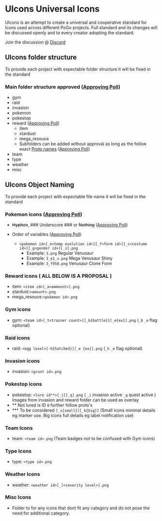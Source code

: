 # UIcons Universal Icons

UIcons is an attempt to create a universal and cooperative standard for Icons used across different PoGo projects. Full standard and its changes will be discussed openly and to every creator adopting the standard.

Join the discussion @ [Discord](https://discord.gg/cG8JwrJB6Z)

## UIcons folder structure

To provide each project with expectable folder structure it will be fixed in the standard 

### Main folder structure approved ([Approving Poll](https://discord.com/channels/795728654566817812/795778114139586590/796050026689855538))

- gym
- raid
- invasion
- pokemon
- pokestop
- reward  ([Approving Poll](https://discord.com/channels/795728654566817812/795778114139586590/796468427228315648))
  - item
  - stardust
  - mega_resouce
  - Subfolders can be added without approval as long as the follow exact [Proto names](https://github.com/Furtif/POGOProtos/blob/old_master/src/POGOProtos/Data/Quests/QuestReward.proto#L26) ([Approving Poll](https://discord.com/channels/795728654566817812/797833971332415529/797834489861767178))
- team
- type
- weather
- misc

## UIcons Object Naming

To provide each project with expectable file name it will be fixed in the standard 

### Pokemon icons ([Approving Poll](https://discord.com/channels/795728654566817812/797833971332415529/804151316460601375))
- ~~Hyphen~~, ### Underscore ### or ~~Nothing~~ ([Approving Poll](https://discord.com/channels/795728654566817812/797833971332415529/805465450863394847))
- Order of variables ([Approving Poll](https://discord.com/channels/795728654566817812/797833971332415529/805466387342426114))

  - `<pokemon id>[_e<temp evolution id>][_f<form id>][_c<costume id>][_g<gender id>][_s].png`
    - Example: `3.png` Regular Venusaur
    - Example: `3_e1_s.png` Mega Venusaur Shiny
    - Example: `3_f950.png` Venusaur Clone Form

### Reward icons ( ALL BELOW IS A PROPOSAL )
  - item: `<item id>[_a<ammount>].png`
  - stardust:`<amount>.png`
  - mega_resouce:`<pokemon id>.png`
### Gym icons
  - gym: `<team id>[_t<trainer count>][_b{battle}][_e{ex}].png`  (`_b` `_e` flag optional)
### Raid icons
  - raid: `<egg level>[-h{hatched}][_e {ex}].png` (`_h` `_e` flag optional)
### Invasion icons
  - invasion: `<grunt id>.png`
### Pokestop icons
  - pokestop: `<lure id**>[_i][_q].png` ( `_i` invasion active `_q` quest active ) images from invasion and reward folder can be used as overlay
  - ** Not lured is ID `0` further follow proto's
  - *** To be considered `[_s{small}][_b{big}]` (Small icons minimal details eg marker use. Big icons full details eg label notification use)
### Team Icons
  - team: `<team id>.png` (Team badges not to be confused with Gym icons)
### Type Icons
  - type: `<type id>.png` 
### Weather Icons
  - weather: `<weather id>[_l<severity level>].png`
### Misc Icons
  - Folder to for any icons that dont fit any category and do not pose the need for additional category.
